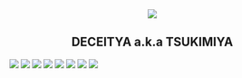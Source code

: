 <div align="center">
  <img src="https://pbs.twimg.com/profile_images/1567077852453179395/Y5ku8rsO_400x400.jpg">
</div>

<h2 align="center">
  DECEITYA a.k.a TSUKIMIYA
</h2>

[![](https://komarev.com/ghpvc/?username=deceitya)](https://github.com/deceitya)
[![](https://img.shields.io/twitter/follow/deceitya?label=Twitter&logo=twitter&style=flat)](https://twitter.com/deceitya)
[![](https://img.shields.io/github/followers/deceitya?label=follow&logo=github&style=flat)](https://github.com/deceitya)
![](https://img.shields.io/badge/contributions-welcome-brightgreen.svg?style=flat)
[![](https://qiita-badge.apiapi.app/s/deceitya/posts.svg)](https://qiita.com/deceitya)
![](https://github-profile-summary-cards.vercel.app/api/cards/profile-details?username=deceitya)
![](https://github-readme-stats.vercel.app/api?username=deceitya)
![](https://github-profile-trophy.vercel.app/?username=deceitya)
